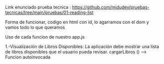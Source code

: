 Link enunciado prueba tecnica : https://github.com/midudev/pruebas-tecnicas/tree/main/pruebas/01-reading-list

Forma de funcionar, codigo en html con id, lo agarramos con el dom y vamos todo lo que queramos

Uso de cada funcion de nuestro app.js

1.-Visualización de Libros Disponibles: La aplicación debe mostrar una lista de libros disponibles que el usuario pueda revisar.
cargarLibros () --> Funcion autoinvocada
